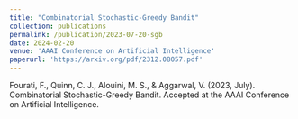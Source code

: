 ```yaml
---
title: "Combinatorial Stochastic-Greedy Bandit"
collection: publications
permalink: /publication/2023-07-20-sgb
date: 2024-02-20
venue: 'AAAI Conference on Artificial Intelligence'
paperurl: 'https://arxiv.org/pdf/2312.08057.pdf'
---
```

Fourati, F., Quinn, C. J., Alouini, M. S., & Aggarwal, V. (2023, July). Combinatorial Stochastic-Greedy Bandit. Accepted at the AAAI Conference on Artificial Intelligence. 